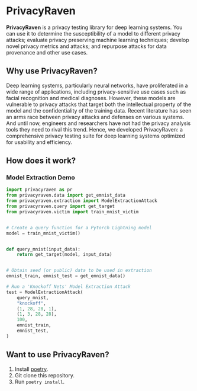 # PrivacyRaven

**PrivacyRaven** is a privacy testing library for deep learning systems.
You can use it to determine the susceptibility of a model to different privacy attacks; evaluate privacy preserving machine learning techniques; develop novel privacy metrics and attacks; and repurpose attacks for data provenance and other use cases.

## Why use PrivacyRaven?

Deep learning systems, particularly neural networks, have proliferated in a wide range of applications, including privacy-sensitive use cases such as facial recognition and medical diagnoses.
However, these models are vulnerable to privacy attacks that target both the intellectual property of the model and the confidentiality of the training data.
Recent literature has seen an arms race between privacy attacks and defenses on various systems.
And until now, engineers and researchers have not had the privacy analysis tools they need to rival this trend.
Hence, we developed PrivacyRaven: a comprehensive privacy testing suite for deep learning systems optimized for usability and efficiency.

## How does it work?

### Model Extraction Demo

```python
import privacyraven as pr
from privacyraven.data import get_emnist_data
from privacyraven.extraction import ModelExtractionAttack
from privacyraven.query import get_target
from privacyraven.victim import train_mnist_victim


# Create a query function for a Pytorch Lightning model
model = train_mnist_victim()


def query_mnist(input_data):
    return get_target(model, input_data)


# Obtain seed (or public) data to be used in extraction
emnist_train, emnist_test = get_emnist_data()

# Run a 'Knockoff Nets' Model Extraction Attack
test = ModelExtractionAttack(
    query_mnist,
    "knockoff",
    (1, 28, 28, 1),
    (1, 3, 28, 28),
    100,
    emnist_train,
    emnist_test,
)
```

## Want to use PrivacyRaven?
1. Install [poetry](https://python-poetry.org/docs/).
2. Git clone this repository.
3. Run `poetry install`.
